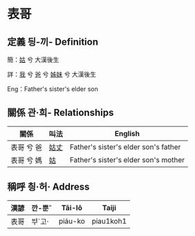 # 表哥
## 定義 딍-끼- Definition
簡：[姑](member12.md) 兮 大漢後生

詳：[我](member1.md) 兮 [爸](member2.md) 兮 [姊妹](member12.md) 兮 大漢後生

Eng：Father's sister's elder son

## 關係 관·희- Relationships

關係 | 叫法 | English
--- | --- | --- 
表哥 兮 爸 | [姑丈](member43.md) | Father's sister's elder son's father
表哥 兮 媽 | [姑](member12.md) | Father's sister's elder son's mother


## 稱呼 칑·허· Address

漢諺 | 깐-뿐ˆ | Tâi-lô | Taiji
--- | --- | --- | --- 
表哥 | ᄇᆤˊ고· | piáu-ko | piau1koh1 
